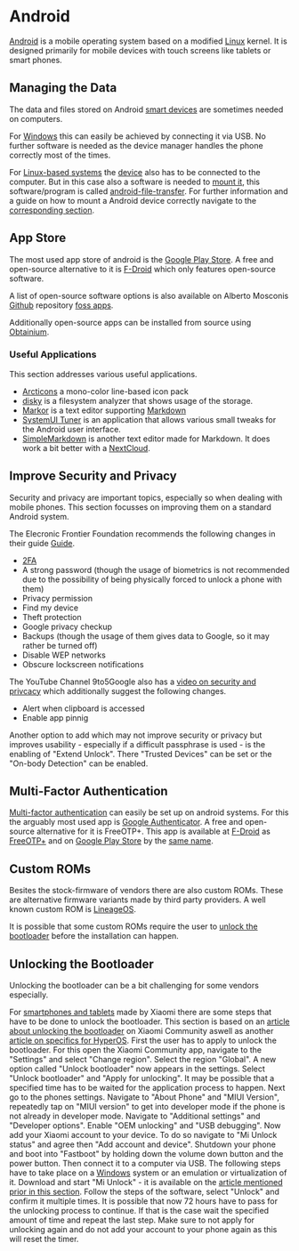 # Android

[Android](https://www.android.com/) is a mobile operating system based on a modified
[Linux](/wiki/linux.md) kernel.
It is designed primarily for mobile devices with touch screens like tablets or smart phones.

## Managing the Data

The data and files stored on Android
[smart devices](/wiki/smart_device.md#smartphones-and-tablet-computers) are sometimes needed on
computers.

For [Windows](/wiki/windows.md) this can easily be achieved by connecting it via USB.
No further software is needed as the device manager handles the phone correctly most of the times.

For [Linux-based systems](/wiki/linux.md) the
[device](/wiki/smart_device.md#smartphones-and-tablet-computers) also has to be connected to the
computer.
But in this case also a software is needed to [mount it](/wiki/linux/disk-management.md#mounting),
this software/program is called [android-file-transfer](/wiki/linux/android-file-transfer.md).
For further information and a guide on how to mount a Android device correctly navigate to the
[corresponding section](/wiki/linux/android-file-transfer.md#mounting-and-unmounting-android-device).

## App Store

The most used app store of android is the [Google Play Store](https://play.google.com/).
A free and open-source alternative to it is [F-Droid](/wiki/android/f-droid.md) which only features
open-source software.

A list of open-source software options is also available on Alberto Mosconis
[Github](/wiki/git_%28general%29.md#server-with-web-interface) repository
[foss apps](https://github.com/albertomosconi/foss-apps/tree/main).

Additionally open-source apps can be installed from source using
[Obtainium](https://github.com/ImranR98/Obtainium).

### Useful Applications

This section addresses various useful applications.

- [Arcticons](https://github.com/Donnnno/Arcticons) a mono-color line-based icon pack
- [disky](https://github.com/newhinton/disky) is a filesystem analyzer that shows usage of the
  storage.
- [Markor](https://github.com/gsantner/markor) is a text editor supporting
  [Markdown](/wiki/markup_language.md)
- [SystemUI Tuner](https://play.google.com/store/apps/details?id=com.zacharee1.systemuituner) is an
  application that allows various small tweaks for the Android user interface.
- [SimpleMarkdown](https://f-droid.org/packages/com.wbrawner.simplemarkdown.free/) is another text
  editor made for Markdown. It does work a bit better with a [NextCloud](/wiki/nextcloud.md).

## Improve Security and Privacy

Security and privacy are important topics, especially so when dealing with mobile phones.
This section focusses on improving them on a standard Android system.

The Elecronic Frontier Foundation recommends the following changes in their guide 
[Guide](https://ssd.eff.org/module/how-to-get-to-know-android-privacy-and-security-settings).

- [2FA](#multi-factor-authentication)
- A strong password (though the usage of biometrics is not recommended due to the possibility of
  being physically forced to unlock a phone with them)
- Privacy permission
- Find my device
- Theft protection
- Google privacy checkup
- Backups (though the usage of them gives data to Google, so it may rather be turned off)
- Disable WEP networks
- Obscure lockscreen notifications

The YouTube Channel 9to5Google also has a 
[video on security and privcacy](https://www.youtube.com/watch?v=eswIeNxSIqo) which additionally
suggest the following changes.

- Alert when clipboard is accessed
- Enable app pinnig

Another option to add which may not improve security or privacy but improves usability - especially
if a difficult passphrase is used - is the enabling of "Extend Unlock".
There "Trusted Devices" can be set or the "On-body Detection" can be enabled.

## Multi-Factor Authentication

[Multi-factor authentication](/wiki/multi-factor_authentication.md) can easily be set up on android
systems.
For this the arguably most used app is
[Google Authenticator](https://play.google.com/store/apps/details?id=com.google.android.apps.authenticator2&hl=de&gl=US).
A free and open-source alternative for it is FreeOTP+.
This app is available at [F-Droid](/wiki/android/f-droid.md) as
[FreeOTP+](https://f-droid.org/de/packages/org.liberty.android.freeotpplus/) and on
[Google Play Store](#app-store) by the
[same name](https://f-droid.org/de/packages/org.liberty.android.freeotpplus/).

## Custom ROMs

Besites the stock-firmware of vendors there are also custom ROMs.
These are alternative firmware variants made by third party providers.
A well known custom ROM is [LineageOS](/wiki/android/lineageos.md).

It is possible that some custom ROMs require the user to
[unlock the bootloader](#unlocking-the-bootloader) before the installation can happen.

## Unlocking the Bootloader

Unlocking the bootloader can be a bit challenging for some vendors especially.

For [smartphones and tablets](/wiki/smart_device.md#smartphones-and-tablet-computers) made by
Xiaomi there are some steps that have to be done to unlock the bootloader.
This section is based on an
[article about unlocking the bootloader](https://new.c.mi.com/global/post/101245) on Xiaomi
Community aswell as another
[article on specifics for HyperOS](https://xiaomiui.net/how-unlock-bootloader-xiaomi-hyperos-53493/).
First the user has to apply to unlock the bootloader.
For this open the Xiaomi Community app, navigate to the "Settings" and select "Change region".
Select the region "Global".
A new option called "Unlock bootloader" now appears in the settings.
Select "Unlock bootloader" and "Apply for unlocking".
It may be possible that a specified time has to be waited for the application process to happen.
Next go to the phones settings.
Navigate to "About Phone" and "MIUI Version", repeatedly tap on "MIUI version" to get into
developer mode if the phone is not already in developer mode.
Navigate to "Additional settings" and "Developer options".
Enable "OEM unlocking" and "USB debugging".
Now add your Xiaomi account to your device.
To do so navigate to "Mi Unlock status" and agree then "Add account and device".
Shutdown your phone and boot into "Fastboot" by holding down the volume down button and the power
button.
Then connect it to a computer via USB.
The following steps have to take place on a [Windows](/wiki/windows.md) system or an emulation or
virtualization of it.
Download and start "Mi Unlock" - it is available on the
[article mentioned prior in this section](https://new.c.mi.com/global/post/101245).
Follow the steps of the software, select "Unlock" and confirm it multiple times.
It is possible that now 72 hours have to pass for the unlocking process to continue.
If that is the case wait the specified amount of time and repeat the last step.
Make sure to not apply for unlocking again and do not add your account to your phone again as this
will reset the timer.
